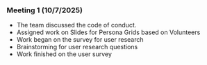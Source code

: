 ### Meeting 1 (10/7/2025)
- The team discussed the code of conduct.
- Assigned work on Slides for Persona Grids based on Volunteers
- Work began on the survey for user research
- Brainstorming for user research questions
- Work finished on the user survey
